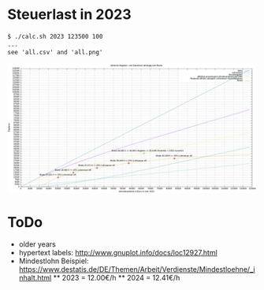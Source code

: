 # Steuerlast in 2023
```
$ ./calc.sh 2023 123500 100
...
see 'all.csv' and 'all.png'
```
![Steuerliche Belastung im Jahr 2023](https://github.com/bittorf/steuersatz-berechnung-lohnsteuer/blob/main/all.png?raw=true)

# ToDo
* older years
* hypertext labels: http://www.gnuplot.info/docs/loc12927.html
* Mindestlohn Beispiel: https://www.destatis.de/DE/Themen/Arbeit/Verdienste/Mindestloehne/_inhalt.html
** 2023 = 12.00€/h
** 2024 = 12.41€/h
